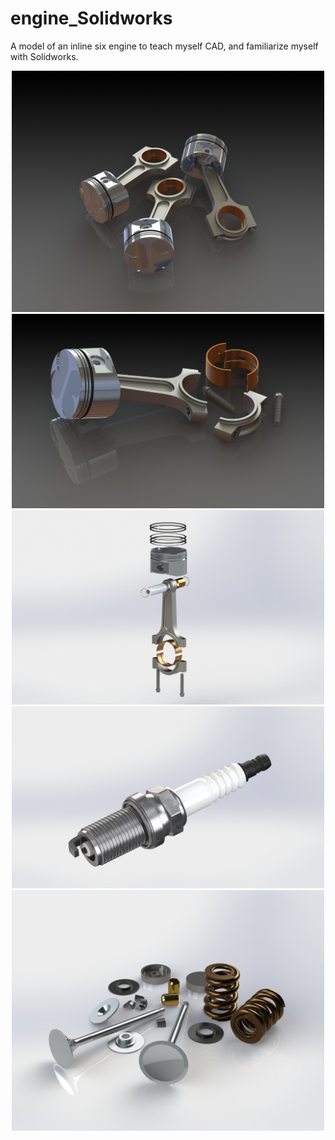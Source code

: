 # engine_Solidworks
A model of an inline six engine to teach myself CAD, and familiarize myself with Solidworks.

<p align="center">
  <img src="/media/piston-assembly7.JPG" width="500">
  <img src="/media/piston-assembly5.JPG" width="500">
  <img src="/media/piston-assembly3.JPG" width="500">
  <img src="/media/sparkplug.JPG" width="500">
  <img src="/media/valve-set.JPG" width="500">
</p>
